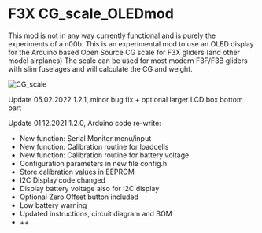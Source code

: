 # F3X CG_scale_OLEDmod
This mod is not in any way currently functional and is purely the experiments of a n00b.
This is an experimental mod to use an OLED display for the Arduino based Open Source CG scale for F3X gliders (and other model airplanes)
The scale can be used for most modern F3F/F3B gliders with slim fuselages and will calculate the CG and weight.


![CG_scale](https://github.com/olkal/CG_scale/blob/master/Documentation/small_picture.png?raw=true)

Update 05.02.2022 1.2.1, minor bug fix + optional larger LCD box bottom part

Update 01.12.2021 1.2.0, Arduino code re-write:
- New function: Serial Monitor menu/input
- New function: Calibration routine for loadcells
- New function: Calibration routine for battery voltage
- Configuration parameters in new file config.h
- Store calibration values in EEPROM
- I2C Display code changed
- Display battery voltage also for I2C display
- Optional Zero Offset button included
- Low battery warning
- Updated instructions, circuit diagram and BOM
- ++

